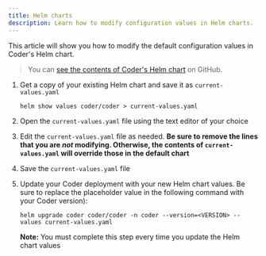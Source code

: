 ```yaml
---
title: Helm charts
description: Learn how to modify configuration values in Helm charts.
---
```


This article will show you how to modify the default configuration values in
Coder's Helm chart.

> You can [see the contents of Coder's Helm
> chart](https://github.com/cdr/enterprise-helm/blob/master/values.yaml) on
> GitHub.

1. Get a copy of your existing Helm chart and save it as `current-values.yaml`

   ```console
   helm show values coder/coder > current-values.yaml
   ```

1. Open the `current-values.yaml` file using the text editor of your choice

1. Edit the `current-values.yaml` file as needed. **Be sure to remove the lines
   that you are _not_ modifying. Otherwise, the contents of
   `current-values.yaml` will override those in the default chart**

1. Save the `current-values.yaml` file

1. Update your Coder deployment with your new Helm chart values. Be sure to
   replace the placeholder value in the following command with your Coder
   version):

   ```console
   helm upgrade coder coder/coder -n coder --version=<VERSION> --values current-values.yaml
   ```

   **Note:** You must complete this step every time you update the Helm chart
   values
